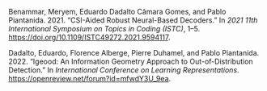 Benammar, Meryem, Eduardo Dadalto Câmara Gomes, and Pablo Piantanida. 2021. “CSI-Aided Robust Neural-Based Decoders.” In _2021 11th
International Symposium on Topics in Coding (ISTC)_, 1–5.
<https://doi.org/10.1109/ISTC49272.2021.9594117>.

Dadalto, Eduardo, Florence Alberge, Pierre Duhamel, and Pablo
Piantanida. 2022. “Igeood: An Information Geometry Approach to
Out-of-Distribution Detection.” In _International Conference on Learning
Representations_. <https://openreview.net/forum?id=mfwdY3U_9ea>.
